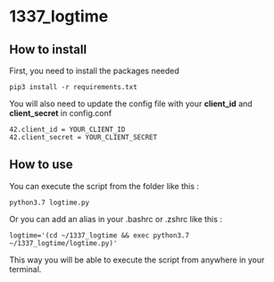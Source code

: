 # 1337_logtime

## How to install
First, you need to install the packages needed

```
pip3 install -r requirements.txt
```

You will also need to update the config file with your **client_id** and **client_secret** in config.conf 
```
42.client_id = YOUR_CLIENT_ID
42.client_secret = YOUR_CLIENT_SECRET
```

## How to use
You can execute the script from the folder like this :
```
python3.7 logtime.py
```
Or you can add an alias in your .bashrc or .zshrc like this :
```
logtime='(cd ~/1337_logtime && exec python3.7 ~/1337_logtime/logtime.py)'
````
This way you will be able to execute the script from anywhere in your terminal.
